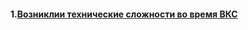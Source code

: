 #### 1.[Возниклии технические сложности во время ВКС](Возниклии%20технические%20сложности%20во%20время%20ВКС)
